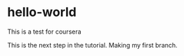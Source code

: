 # hello-world
This is a test for coursera

This is the next step in the tutorial. Making my first branch. 
